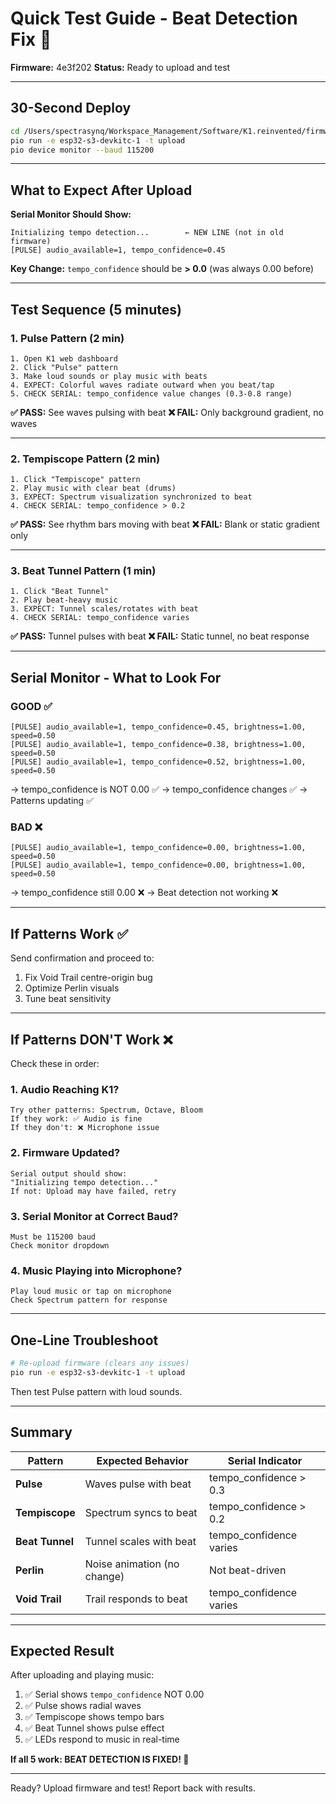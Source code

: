 # Quick Test Guide - Beat Detection Fix 🚀

**Firmware:** 4e3f202
**Status:** Ready to upload and test

---

## 30-Second Deploy

```bash
cd /Users/spectrasynq/Workspace_Management/Software/K1.reinvented/firmware
pio run -e esp32-s3-devkitc-1 -t upload
pio device monitor --baud 115200
```

---

## What to Expect After Upload

**Serial Monitor Should Show:**
```
Initializing tempo detection...        ← NEW LINE (not in old firmware)
[PULSE] audio_available=1, tempo_confidence=0.45
```

**Key Change:** `tempo_confidence` should be **> 0.0** (was always 0.00 before)

---

## Test Sequence (5 minutes)

### 1. Pulse Pattern (2 min)
```
1. Open K1 web dashboard
2. Click "Pulse" pattern
3. Make loud sounds or play music with beats
4. EXPECT: Colorful waves radiate outward when you beat/tap
5. CHECK SERIAL: tempo_confidence value changes (0.3-0.8 range)
```

**✅ PASS:** See waves pulsing with beat
**❌ FAIL:** Only background gradient, no waves

---

### 2. Tempiscope Pattern (2 min)
```
1. Click "Tempiscope" pattern
2. Play music with clear beat (drums)
3. EXPECT: Spectrum visualization synchronized to beat
4. CHECK SERIAL: tempo_confidence > 0.2
```

**✅ PASS:** See rhythm bars moving with beat
**❌ FAIL:** Blank or static gradient only

---

### 3. Beat Tunnel Pattern (1 min)
```
1. Click "Beat Tunnel"
2. Play beat-heavy music
3. EXPECT: Tunnel scales/rotates with beat
4. CHECK SERIAL: tempo_confidence varies
```

**✅ PASS:** Tunnel pulses with beat
**❌ FAIL:** Static tunnel, no beat response

---

## Serial Monitor - What to Look For

### GOOD ✅
```
[PULSE] audio_available=1, tempo_confidence=0.45, brightness=1.00, speed=0.50
[PULSE] audio_available=1, tempo_confidence=0.38, brightness=1.00, speed=0.50
[PULSE] audio_available=1, tempo_confidence=0.52, brightness=1.00, speed=0.50
```
→ tempo_confidence is NOT 0.00 ✅
→ tempo_confidence changes ✅
→ Patterns updating ✅

### BAD ❌
```
[PULSE] audio_available=1, tempo_confidence=0.00, brightness=1.00, speed=0.50
[PULSE] audio_available=1, tempo_confidence=0.00, brightness=1.00, speed=0.50
```
→ tempo_confidence still 0.00 ❌
→ Beat detection not working ❌

---

## If Patterns Work ✅

Send confirmation and proceed to:
1. Fix Void Trail centre-origin bug
2. Optimize Perlin visuals
3. Tune beat sensitivity

---

## If Patterns DON'T Work ❌

Check these in order:

### 1. Audio Reaching K1?
```
Try other patterns: Spectrum, Octave, Bloom
If they work: ✅ Audio is fine
If they don't: ❌ Microphone issue
```

### 2. Firmware Updated?
```
Serial output should show:
"Initializing tempo detection..."
If not: Upload may have failed, retry
```

### 3. Serial Monitor at Correct Baud?
```
Must be 115200 baud
Check monitor dropdown
```

### 4. Music Playing into Microphone?
```
Play loud music or tap on microphone
Check Spectrum pattern for response
```

---

## One-Line Troubleshoot

```bash
# Re-upload firmware (clears any issues)
pio run -e esp32-s3-devkitc-1 -t upload
```

Then test Pulse pattern with loud sounds.

---

## Summary

| Pattern | Expected Behavior | Serial Indicator |
|---------|---|---|
| **Pulse** | Waves pulse with beat | tempo_confidence > 0.3 |
| **Tempiscope** | Spectrum syncs to beat | tempo_confidence > 0.2 |
| **Beat Tunnel** | Tunnel scales with beat | tempo_confidence varies |
| **Perlin** | Noise animation (no change) | Not beat-driven |
| **Void Trail** | Trail responds to beat | tempo_confidence varies |

---

## Expected Result

After uploading and playing music:

1. ✅ Serial shows `tempo_confidence` NOT 0.00
2. ✅ Pulse shows radial waves
3. ✅ Tempiscope shows tempo bars
4. ✅ Beat Tunnel shows pulse effect
5. ✅ LEDs respond to music in real-time

**If all 5 work: BEAT DETECTION IS FIXED! 🎉**

---

Ready? Upload firmware and test! Report back with results.

